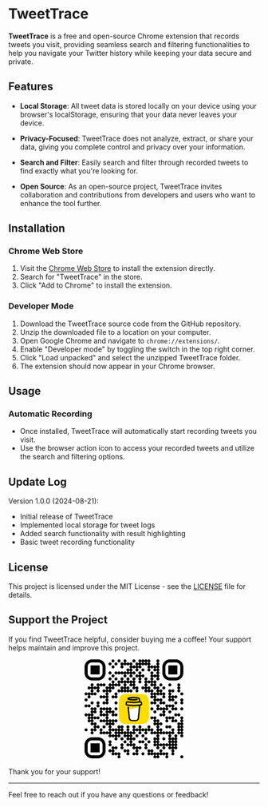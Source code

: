 # TweetTrace  

**TweetTrace** is a free and open-source Chrome extension that records tweets you visit, providing seamless search and filtering functionalities to help you navigate your Twitter history while keeping your data secure and private.  

## Features  

- **Local Storage**: All tweet data is stored locally on your device using your browser's localStorage, ensuring that your data never leaves your device.  
  
- **Privacy-Focused**: TweetTrace does not analyze, extract, or share your data, giving you complete control and privacy over your information.  

- **Search and Filter**: Easily search and filter through recorded tweets to find exactly what you're looking for.  

- **Open Source**: As an open-source project, TweetTrace invites collaboration and contributions from developers and users who want to enhance the tool further.  

## Installation  

### Chrome Web Store  

1. Visit the [Chrome Web Store](https://chrome.google.com/webstore) to install the extension directly.  
2. Search for "TweetTrace" in the store.  
3. Click "Add to Chrome" to install the extension.  

### Developer Mode  

1. Download the TweetTrace source code from the GitHub repository.  
2. Unzip the downloaded file to a location on your computer.  
3. Open Google Chrome and navigate to `chrome://extensions/`.  
4. Enable "Developer mode" by toggling the switch in the top right corner.  
5. Click "Load unpacked" and select the unzipped TweetTrace folder.  
6. The extension should now appear in your Chrome browser.  

## Usage  

### Automatic Recording  
- Once installed, TweetTrace will automatically start recording tweets you visit.  
- Use the browser action icon to access your recorded tweets and utilize the search and filtering options.  

## Update Log  

Version 1.0.0 (2024-08-21):  
- Initial release of TweetTrace  
- Implemented local storage for tweet logs  
- Added search functionality with result highlighting  
- Basic tweet recording functionality  

## License  

This project is licensed under the MIT License - see the [LICENSE](LICENSE) file for details.  

## Support the Project  

If you find TweetTrace helpful, consider buying me a coffee! Your support helps maintain and improve this project.  

<p align="center">  
  <img src="images/bmc_qr.png" alt="Buy Me a Coffee QR Code" width="200"/>  
</p>  

Thank you for your support!  

---  

Feel free to reach out if you have any questions or feedback!